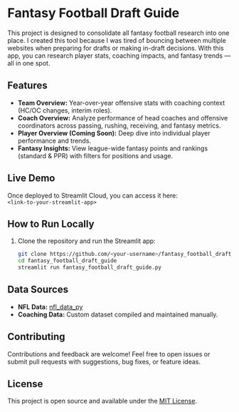 # Fantasy Football Draft Guide

This project is designed to consolidate all fantasy football research into one place. I created this tool because I was tired of bouncing between multiple websites when preparing for drafts or making in-draft decisions. With this app, you can research player stats, coaching impacts, and fantasy trends — all in one spot.

## Features

- **Team Overview:** Year-over-year offensive stats with coaching context (HC/OC changes, interim roles).
- **Coach Overview:** Analyze performance of head coaches and offensive coordinators across passing, rushing, receiving, and fantasy metrics.
- **Player Overview (Coming Soon):** Deep dive into individual player performance and trends.
- **Fantasy Insights:** View league-wide fantasy points and rankings (standard & PPR) with filters for positions and usage.

## Live Demo

Once deployed to Streamlit Cloud, you can access it here:  
`<link-to-your-streamlit-app>`

## How to Run Locally

1. Clone the repository and run the Streamlit app:
   ```bash
   git clone https://github.com/<your-username>/fantasy_football_draft_guide.git
   cd fantasy_football_draft_guide
   streamlit run fantasy_football_draft_guide.py
   ```

## Data Sources

- **NFL Data:** [nfl_data_py](https://github.com/nflverse/nfl_data_py)
- **Coaching Data:** Custom dataset compiled and maintained manually.

## Contributing

Contributions and feedback are welcome! Feel free to open issues or submit pull requests with suggestions, bug fixes, or feature ideas.

## License

This project is open source and available under the [MIT License](LICENSE).
